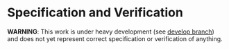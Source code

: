 # Specification and Verification 

**WARNING**: This work is under heavy development (see [develop branch](https://github.com/interchainio/verification/tree/develop))
and does not yet represent
correct specification or verification of anything.

